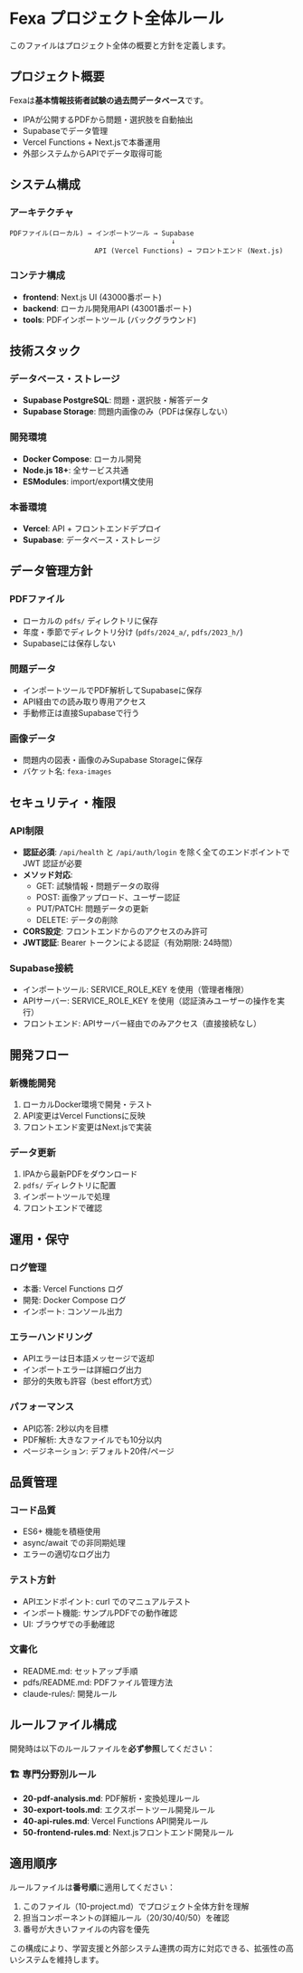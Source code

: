 # Fexa プロジェクト全体ルール

このファイルはプロジェクト全体の概要と方針を定義します。

## プロジェクト概要

Fexaは**基本情報技術者試験の過去問データベース**です。
- IPAが公開するPDFから問題・選択肢を自動抽出
- Supabaseでデータ管理
- Vercel Functions + Next.jsで本番運用
- 外部システムからAPIでデータ取得可能

## システム構成

### アーキテクチャ
```
PDFファイル(ローカル) → インポートツール → Supabase
                                        ↓
                     API (Vercel Functions) → フロントエンド (Next.js)
```

### コンテナ構成
- **frontend**: Next.js UI (43000番ポート)
- **backend**: ローカル開発用API (43001番ポート)
- **tools**: PDFインポートツール (バックグラウンド)

## 技術スタック

### データベース・ストレージ
- **Supabase PostgreSQL**: 問題・選択肢・解答データ
- **Supabase Storage**: 問題内画像のみ（PDFは保存しない）

### 開発環境
- **Docker Compose**: ローカル開発
- **Node.js 18+**: 全サービス共通
- **ESModules**: import/export構文使用

### 本番環境
- **Vercel**: API + フロントエンドデプロイ
- **Supabase**: データベース・ストレージ

## データ管理方針

### PDFファイル
- ローカルの `pdfs/` ディレクトリに保存
- 年度・季節でディレクトリ分け (`pdfs/2024_a/`, `pdfs/2023_h/`)
- Supabaseには保存しない

### 問題データ
- インポートツールでPDF解析してSupabaseに保存
- API経由での読み取り専用アクセス
- 手動修正は直接Supabaseで行う

### 画像データ
- 問題内の図表・画像のみSupabase Storageに保存
- バケット名: `fexa-images`

## セキュリティ・権限

### API制限
- **認証必須**: `/api/health` と `/api/auth/login` を除く全てのエンドポイントで JWT 認証が必要
- **メソッド対応**: 
  - GET: 試験情報・問題データの取得
  - POST: 画像アップロード、ユーザー認証
  - PUT/PATCH: 問題データの更新
  - DELETE: データの削除
- **CORS設定**: フロントエンドからのアクセスのみ許可
- **JWT認証**: Bearer トークンによる認証（有効期限: 24時間）

### Supabase接続
- インポートツール: SERVICE_ROLE_KEY を使用（管理者権限）
- APIサーバー: SERVICE_ROLE_KEY を使用（認証済みユーザーの操作を実行）
- フロントエンド: APIサーバー経由でのみアクセス（直接接続なし）

## 開発フロー

### 新機能開発
1. ローカルDocker環境で開発・テスト
2. API変更はVercel Functionsに反映
3. フロントエンド変更はNext.jsで実装

### データ更新
1. IPAから最新PDFをダウンロード
2. `pdfs/` ディレクトリに配置
3. インポートツールで処理
4. フロントエンドで確認

## 運用・保守

### ログ管理
- 本番: Vercel Functions ログ
- 開発: Docker Compose ログ
- インポート: コンソール出力

### エラーハンドリング
- APIエラーは日本語メッセージで返却
- インポートエラーは詳細ログ出力
- 部分的失敗も許容（best effort方式）

### パフォーマンス
- API応答: 2秒以内を目標
- PDF解析: 大きなファイルでも10分以内
- ページネーション: デフォルト20件/ページ

## 品質管理

### コード品質
- ES6+ 機能を積極使用
- async/await での非同期処理
- エラーの適切なログ出力

### テスト方針
- APIエンドポイント: curl でのマニュアルテスト
- インポート機能: サンプルPDFでの動作確認
- UI: ブラウザでの手動確認

### 文書化
- README.md: セットアップ手順
- pdfs/README.md: PDFファイル管理方法
- claude-rules/: 開発ルール

## ルールファイル構成

開発時は以下のルールファイルを**必ず参照**してください：

### 🏗️ 専門分野別ルール
- **20-pdf-analysis.md**: PDF解析・変換処理ルール
- **30-export-tools.md**: エクスポートツール開発ルール
- **40-api-rules.md**: Vercel Functions API開発ルール  
- **50-frontend-rules.md**: Next.jsフロントエンド開発ルール

## 適用順序

ルールファイルは**番号順**に適用してください：
1. このファイル（10-project.md）でプロジェクト全体方針を理解
2. 担当コンポーネントの詳細ルール（20/30/40/50）を確認
3. 番号が大きいファイルの内容を優先

この構成により、学習支援と外部システム連携の両方に対応できる、拡張性の高いシステムを維持します。